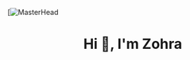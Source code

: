 [![MasterHead](https://img.etimg.com/thumb/width-420,height-315,imgsize-638053,resizemode-1,msid-84146083/prime/technology-and-startups/booting-up-developer-economy-how-tech-startups-are-helping-coders-build-and-test-software-faster.jpg)

<h1 align="center">Hi 👋, I'm Zohra</h1>





